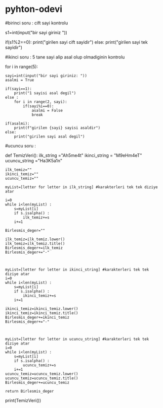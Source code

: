 # pyhton-odevi
#birinci soru : cift sayi kontrolu

s1=int(input("bir sayi giriniz "))

if(s1%2==0):
    print("girilen sayi cift sayidir")
else:
    print("girilen sayi tek sayidir")


#ikinci soru : 5 tane sayi alip asal olup olmadiginin kontrolu

for i in range(5):

    sayi=int(input("bir sayi giriniz: "))
    asalmi = True

    if(sayi==1):
        print("1 sayisi asal degil")
    else :
        for i in range(2, sayi):
            if(sayi%i==0):
                asalmi = False
                break
    
    if(asalmi):
        print(f"girilen {sayi} sayisi asaldir")
    else:
        print("girilen sayi asal degil")
        

#ucuncu soru :

def TemizVeri():
    ilk_string ="Ah5me4t"
    ikinci_string = "M9eHm4eT"
    ucuncu_string ="Ha3K5a1n"
    
    ilk_temiz=""
    ikinci_temiz=""
    ucuncu_temiz=""
    
    myList=[letter for letter in ilk_string] #karakterleri tek tek diziye atar
    
    i=0
    while i<len(myList) :
        s=myList[i]
        if s.isalpha() :
            ilk_temiz+=s
        i+=1
    
    Birlesmis_deger=""
    
    ilk_temiz=ilk_temiz.lower()
    ilk_temiz=ilk_temiz.title()
    Birlesmis_deger+=ilk_temiz
    Birlesmis_deger+="-"
    
    
    
    myList=[letter for letter in ikinci_string] #karakterleri tek tek diziye atar
    i=0
    while i<len(myList) :
        s=myList[i]
        if s.isalpha() :
            ikinci_temiz+=s
        i+=1
    
    ikinci_temiz=ikinci_temiz.lower()
    ikinci_temiz=ikinci_temiz.title()
    Birlesmis_deger+=ikinci_temiz
    Birlesmis_deger+="-"
    
    
    
    myList=[letter for letter in ucuncu_string] #karakterleri tek tek diziye atar
    i=0
    while i<len(myList) :
        s=myList[i]
        if s.isalpha() :
            ucuncu_temiz+=s
        i+=1
    ucuncu_temiz=ucuncu_temiz.lower()
    ucuncu_temiz=ucuncu_temiz.title()
    Birlesmis_deger+=ucuncu_temiz
    
    return Birlesmis_deger
    

print(TemizVeri())
